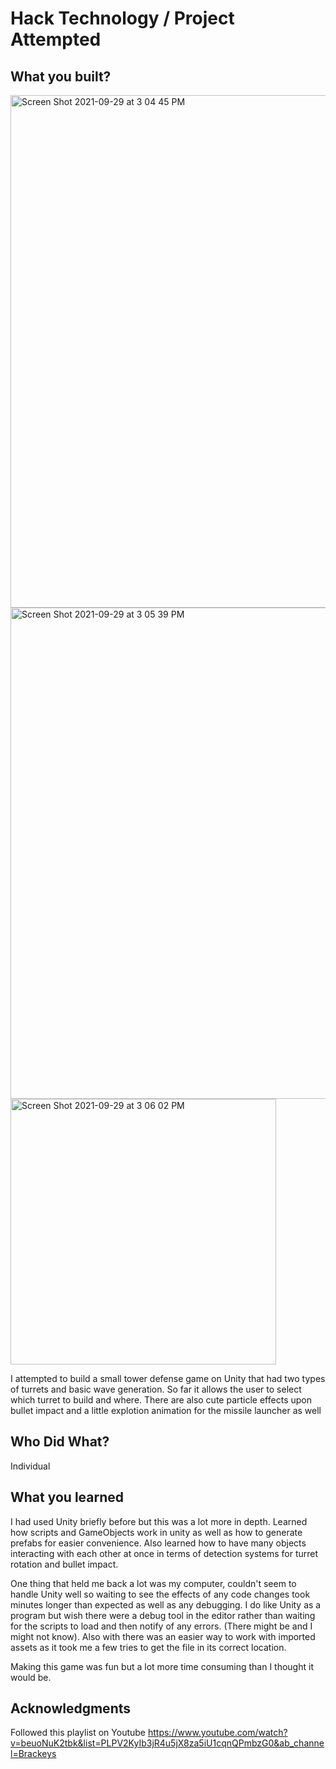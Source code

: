 # Hack Technology / Project Attempted


## What you built? 
<img width="820" alt="Screen Shot 2021-09-29 at 3 04 45 PM" src="https://user-images.githubusercontent.com/63322692/135332750-058abfb3-62c2-444f-8bb6-8639885ea495.png">
<img width="786" alt="Screen Shot 2021-09-29 at 3 05 39 PM" src="https://user-images.githubusercontent.com/63322692/135332751-8d2926fb-80e4-42e2-8fe7-208772f7924b.png">
<img width="425" alt="Screen Shot 2021-09-29 at 3 06 02 PM" src="https://user-images.githubusercontent.com/63322692/135332754-042b6370-46d5-4fbb-a41c-d2563714e8cc.png">


I attempted to build a small tower defense game on Unity that had two types of turrets and basic wave generation. So far it allows the user to select which turret to build and where. There are also cute particle effects upon bullet impact and a little explotion animation for the missile launcher as well


## Who Did What?

Individual 

## What you learned

I had used Unity briefly before but this was a lot more in depth. Learned how scripts and GameObjects work in unity as well as how to generate prefabs for easier convenience. Also learned how to have many objects interacting with each other at once in terms of detection systems for turret rotation and bullet impact. 

One thing that held me back a lot was my computer, couldn't seem to handle Unity well so waiting to see the effects of any code changes took minutes longer than expected as well as any debugging. I do like Unity as a program but wish there were a debug tool in the editor rather than waiting for the scripts to load and then notify of any errors. (There might be and I might not know). Also with there was an easier way to work with imported assets as it took me a few tries to get the file in its correct location.

Making this game was fun but a lot more time consuming than I thought it would be. 

## Acknowledgments

Followed this playlist on Youtube 
https://www.youtube.com/watch?v=beuoNuK2tbk&list=PLPV2KyIb3jR4u5jX8za5iU1cqnQPmbzG0&ab_channel=Brackeys
